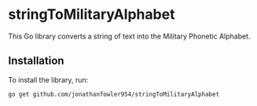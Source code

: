 # stringToMilitaryAlphabet

This Go library converts a string of text into the Military Phonetic Alphabet.

## Installation

To install the library, run:

```bash
go get github.com/jonathanfowler954/stringToMilitaryAlphabet
